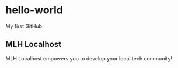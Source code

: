 # hello-world
My first GitHub
## MLH Localhost
MLH Localhost empowers you to develop your local tech community!
